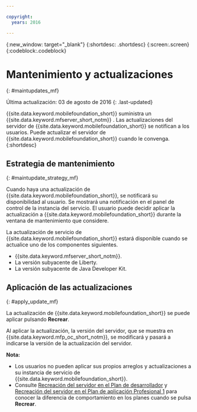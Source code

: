 ```yaml
---

copyright:
  years: 2016

---
```


{:new_window: target="_blank"}
{:shortdesc: .shortdesc}
{:screen:.screen}
{:codeblock:.codeblock}

# Mantenimiento y actualizaciones
{: #maintupdates_mf}

Última actualización: 03 de agosto de 2016
{: .last-updated}

{{site.data.keyword.mobilefoundation_short}} suministra un {{site.data.keyword.mfserver_short_notm}} <!--on {{site.data.keyword.containerlong}} as a container group-->. Las actualizaciones del servidor de {{site.data.keyword.mobilefoundation_short}} se notifican a los usuarios. Puede actualizar el servidor de {{site.data.keyword.mobilefoundation_short}} cuando le convenga.
{:shortdesc}

## Estrategia de mantenimiento
{: #maintupdate_strategy_mf}

Cuando haya una actualización de {{site.data.keyword.mobilefoundation_short}}, se notificará su disponibilidad al usuario.  Se mostrará una notificación en el panel de control de la instancia del servicio. El usuario puede decidir aplicar la actualización a {{site.data.keyword.mobilefoundation_short}} durante la ventana de mantenimiento que considere.

La actualización de servicio de {{site.data.keyword.mobilefoundation_short}} estará disponible cuando se actualice uno de los componentes siguientes.

* {{site.data.keyword.mfserver_short_notm}}.
* La versión subyacente de Liberty.
* La versión subyacente de Java Developer Kit.


## Aplicación de las actualizaciones
{: #apply_update_mf}

La actualización de {{site.data.keyword.mobilefoundation_short}} se puede aplicar pulsando **Recrear**.

Al aplicar la actualización, la versión del servidor, que se muestra en {{site.data.keyword.mfp_oc_short_notm}}, se modificará y pasará a indicarse la versión de la actualización del servidor.

**Nota:**
* Los usuarios no pueden aplicar sus propios arreglos y actualizaciones a su instancia de servicio de {{site.data.keyword.mobilefoundation_short}}.
* Consulte [Recreación del servidor en el Plan de desarrollador](c_using_mfs_p1.html#recreate_mobilefoundation_p1) y [Recreación del servidor en el Plan de aplicación Profesional 1](c_using_mfs_p2.html#recreate_mobilefoundation_p2) para conocer la diferencia de comportamiento en los planes cuando se pulsa **Recrear**.
